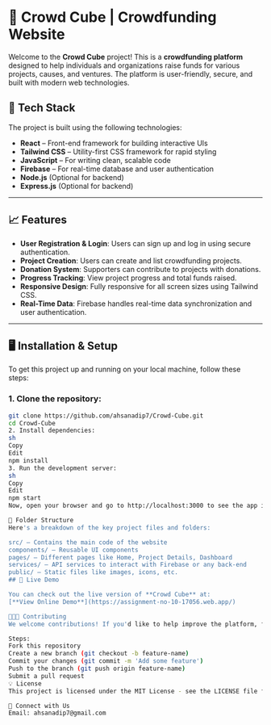 # 💸 Crowd Cube | Crowdfunding Website

Welcome to the **Crowd Cube** project! This is a **crowdfunding platform** designed to help individuals and organizations raise funds for various projects, causes, and ventures. The platform is user-friendly, secure, and built with modern web technologies.

## 🚀 Tech Stack

The project is built using the following technologies:

- **React** – Front-end framework for building interactive UIs
- **Tailwind CSS** – Utility-first CSS framework for rapid styling
- **JavaScript** – For writing clean, scalable code
- **Firebase** – For real-time database and user authentication
- **Node.js** (Optional for backend)
- **Express.js** (Optional for backend)

---

## 📈 Features

- **User Registration & Login**: Users can sign up and log in using secure authentication.
- **Project Creation**: Users can create and list crowdfunding projects.
- **Donation System**: Supporters can contribute to projects with donations.
- **Progress Tracking**: View project progress and total funds raised.
- **Responsive Design**: Fully responsive for all screen sizes using Tailwind CSS.
- **Real-Time Data**: Firebase handles real-time data synchronization and user authentication.

---

## 🖥️ Installation & Setup

To get this project up and running on your local machine, follow these steps:

### 1. Clone the repository:
```sh
git clone https://github.com/ahsanadip7/Crowd-Cube.git
cd Crowd-Cube
2. Install dependencies:
sh
Copy
Edit
npm install
3. Run the development server:
sh
Copy
Edit
npm start
Now, open your browser and go to http://localhost:3000 to see the app in action.

📂 Folder Structure
Here's a breakdown of the key project files and folders:

src/ – Contains the main code of the website
components/ – Reusable UI components
pages/ – Different pages like Home, Project Details, Dashboard
services/ – API services to interact with Firebase or any back-end
public/ – Static files like images, icons, etc.
## 🔗 Live Demo

You can check out the live version of **Crowd Cube** at:  
[**View Online Demo**](https://assignment-no-10-17056.web.app/)

🧑‍🤝‍🧑 Contributing
We welcome contributions! If you'd like to help improve the platform, feel free to fork the repository, create a new branch, and submit a pull request.

Steps:
Fork this repository
Create a new branch (git checkout -b feature-name)
Commit your changes (git commit -m 'Add some feature')
Push to the branch (git push origin feature-name)
Submit a pull request
💡 License
This project is licensed under the MIT License - see the LICENSE file for details.

🤝 Connect with Us
Email: ahsanadip7@gmail.com

